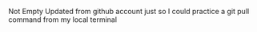 Not Empty
Updated from github account just so I could practice a git pull command from my local terminal
